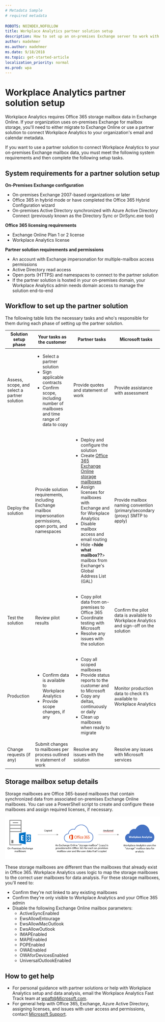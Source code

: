 ```yaml
---
# Metadata Sample
# required metadata

ROBOTS: NOINDEX,NOFOLLOW
title: Workplace Analytics partner solution setup
description: How to set up an on-premises Exchange server to work with Workplace Analytics. 
author: madehmer
ms.author: madehmer
ms.date: 9/18/2018
ms.topic: get-started-article
localization_priority: normal 
ms.prod: wpa
---
```

# Workplace Analytics partner solution setup

Workplace Analytics requires Office 365 storage mailbox data in Exchange Online. If your organization uses on-premises Exchange for mailbox storage, you'll need to either migrate to Exchange Online or use a partner solution to connect Workplace Analytics to your organization's email and calendar metadata.

If you want to use a partner solution to connect Workplace Analytics to your on-premises Exchange mailbox data, you must meet the following system requirements and then complete the following setup tasks.

## System requirements for a partner solution setup

**On-Premises Exchange configuration**

* On-premises Exchange 2007-based organizations or later
* Office 365 in hybrid mode or have completed the Office 365 Hybrid Configuration wizard​
* On-premises Active Directory synchronized with Azure Active Directory Connect (previously known as the Directory Sync or DirSync.exe tool)

**Office 365 licensing requirements**

* Exchange Online Plan 1 or 2 license
* Workplace Analytics license

**Partner solution requirements and permissions**

* An account with Exchange impersonation​ for multiple-mailbox access permissions
* Active Directory read access​
* Open ports (HTTPS) and namespaces to connect to the partner solution
* If the partner solution is hosted in your on-premises domain, your Workplace Analytics admin needs domain access to manage the solution end-to-end

## Workflow to set up the partner solution

The following table lists the necessary tasks and who's responsible for them during each phase of setting up the partner solution.

|Solution setup phase|Your tasks as the customer|Partner tasks|Microsoft tasks
|--------------------|---------------|-------------|-------------------------|
|Assess, scope, and select a partner solution|<ul><li>Select a partner solution</li><li>Sign applicable contracts</li><li>Confirm scope, including number of mailboxes and time range of data to copy</li></ul>|Provide quotes and statement of work|Provide assistance with assessment|
|Deploy the solution|Provide solution requirements, including Exchange mailbox impersonation permissions, open ports, and namespaces|<ul><li>Deploy and configure the solution​</li><li>Create [Office 365 Exchange Online storage mailboxes​](#storage-mailbox-setup-details)</li><li>Assign licenses for mailboxes with Exchange and for Workplace Analytics</li><li>Disable mailbox access and email routing​</li><li>Hide <**hide what mailbox??**> mailbox from Exchange's Global Address List (GAL)</li></ul>|Provide mailbox naming convention (primary/secondary (proxy) SMTP to apply)
|Test the solution|Review pilot results|<ul><li>Copy pilot data from on-premises to Office 365​​</li><li>Coordinate testing with Microsoft​​</li><li>Resolve any issues with the solution</li></ul>|Confirm the pilot data is available to Workplace Analytics and sign-off on the solution
|Production|<ul><li>Confirm data is available to Workplace Analytics</li><li>Provide scope changes, if any</li></ul>|<ul><li>Copy all scoped mailboxes​</li><li>Provide status reports to the customer and to Microsoft​</li><li>Copy any deltas, continuously or daily​</li><li>Clean up mailboxes when ready to migrate</li></ul>|Monitor production data to check it’s available to Workplace Analytics
|Change requests (if any)|Submit changes to mailboxes per process outlined in statement of work|Resolve any issues with the solution|Resolve any issues with Microsoft services

## Storage mailbox setup details

Storage mailboxes are Office 365-based mailboxes that contain synchronized data from associated on-premises Exchange Online mailboxes. You can use a PowerShell script to create and configure these mailboxes and assign required licenses, if necessary.

![Workplace Analytics storage mailboxes](./images/storage-mailboxes.png)

​These storage mailboxes are different than the mailboxes that already exist in Office 365. Workplace Analytics uses logic to map the storage mailboxes to the correct user mailboxes for data analysis. For these storage mailboxes, you'll need to:

* Confirm they're not linked to any existing mailboxes
* Confirm they're only visible to Workplace Analytics and your Office 365 admin
* Disable the following Exchange Online mailbox parameters:
  * ActiveSyncEnabled
  * EwsAllowEntourage
  * EwsAllowMacOutlook
  * EwsAllowOutlook
  * IMAPEnabled
  * MAPIEnabled
  * POPEnabled
  * OWAEnabled
  * OWAforDevicesEnabled
  * UniversalOutlookEnabled

## How to get help

* For personal guidance with partner solutions or help with Workplace Analytics setup and data analysis, email the Workplace Analytics Fast Track team at <wpaft@Microsoft.com>.
* For general help with Office 365, Exchange, Azure Active Directory, assigning licenses, and issues with user access and permissions, contact [Microsoft Support](https://support.microsoft.com).